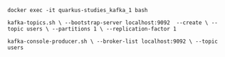 `docker exec -it quarkus-studies_kafka_1 bash`

`kafka-topics.sh \
    --bootstrap-server localhost:9092 
    --create \
    --topic users \
    --partitions 1 \
    --replication-factor 1`


`kafka-console-producer.sh \
    --broker-list localhost:9092 \
    --topic users`